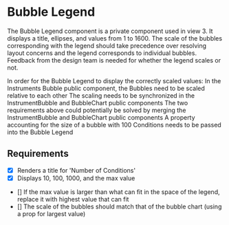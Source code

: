 # Bubble Legend

The Bubble Legend component is a private component used in view 3. It displays a title, ellipses,
and values from 1 to 1600. The scale of the bubbles corresponding with the legend should take
precedence over resolving layout concerns and the legend corresponds to individual bubbles.
Feedback from the design team is needed for whether the legend scales or not.

In order for the Bubble Legend to display the correctly scaled values:
In the Instruments Bubble public component, the Bubbles need to be scaled relative to each other
The scaling needs to be synchronized in the InstrumentBubble and BubbleChart public components
  The two requirements above could potentially be solved by merging the InstrumentBubble and
  BubbleChart public components
A property accounting for the size of a bubble with 100 Conditions needs to be passed
  into the Bubble Legend

## Requirements

* [X] Renders a title for 'Number of Conditions'
* [X] Displays 10, 100, 1000, and the max value
* [] If the max value is larger than what can fit in the space of the legend, replace it with highest value that can fit
* [] The scale of the bubbles should match that of the bubble chart (using a prop for largest value)
